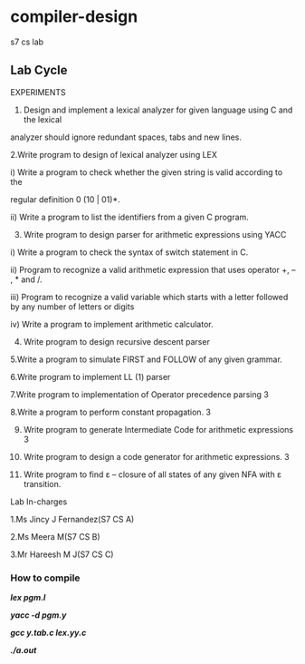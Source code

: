 # compiler-design
s7 cs lab

## **Lab Cycle**

EXPERIMENTS


1. Design and implement a lexical analyzer for given language using C and the lexical

analyzer should ignore redundant spaces, tabs and new lines.



2.Write program to design of lexical analyzer using LEX

  i) Write a program to check whether the given string is valid according to the

regular definition 0 (10 | 01)*.

ii) Write a program to list the identifiers from a given C program.



3. Write program to design parser for arithmetic expressions using YACC

i) Write a program to check the syntax of switch statement in C.

ii) Program to recognize a valid arithmetic expression that uses operator +, – , * and /.

iii) Program to recognize a valid variable which starts with a letter followed by any
number of letters or digits

iv) Write a program to implement arithmetic calculator.



4. Write program to design recursive descent parser

5.Write a program to simulate FIRST and FOLLOW of any given grammar.

6.Write program to implement LL (1) parser

7.Write program to implementation of Operator precedence parsing 3

8.Write a program to perform constant propagation. 3

9. Write program to generate Intermediate Code for arithmetic expressions 3

10. Write program to design a code generator for arithmetic expressions. 3

11. Write program to find ε – closure of all states of any given NFA with ε transition. 



Lab In-charges

1.Ms Jincy J Fernandez(S7 CS A)

2.Ms Meera M(S7 CS B)

3.Mr Hareesh M J(S7 CS C)



### **How to compile**

**_lex pgm.l_**

**_yacc -d pgm.y_**

**_gcc y.tab.c lex.yy.c_**

**_./a.out_**
